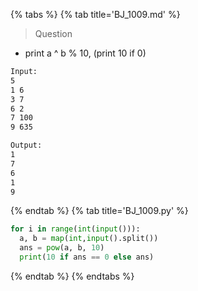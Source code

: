 {% tabs %}
{% tab title='BJ_1009.md' %}

> Question

* print a ^ b % 10, (print 10 if 0)

```txt
Input:
5
1 6
3 7
6 2
7 100
9 635

Output:
1
7
6
1
9
```

{% endtab %}
{% tab title='BJ_1009.py' %}

```py
for i in range(int(input())):
  a, b = map(int,input().split())
  ans = pow(a, b, 10)
  print(10 if ans == 0 else ans)
```

{% endtab %}
{% endtabs %}
